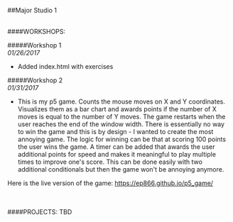 ##Major Studio 1

<br>
####WORKSHOPS:

#####Workshop 1  
_01/26/2017_

* Added index.html with exercises 

#####Workshop 2  
_01/31/2017_

* This is my p5 game. Counts the mouse moves on X and Y coordinates. Visualizes them as a bar chart and awards points if the number of X moves is equal to the number of Y moves. The game restarts when the user reaches the end of the window width. There is essentially no way to win the game and this is by design - I wanted to create the most annoying game. The logic for winning can be that at scoring 100 points the user wins the game. A timer can be added that awards the user additional points for speed and makes it meaningful to play multiple times to improve one's score. This can be done easily with two additional conditionals but then the game won't be annoying anymore.    

Here is the live version of the game: 
[https://ep866.github.io/p5_game/
]()

<br>
<br>
####PROJECTS:
TBD